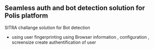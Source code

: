 ## Seamless auth and bot detection solution for Polis platform

SITRA challange solution for Bot detection
- using user fingerprinting using Browser information , configuration , screensize create authentification of user